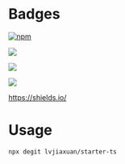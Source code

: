 # Badges

[![npm](https://img.shields.io/npm/v/@lvjiaxuan/eslint-config)](https://www.npmjs.com/package/@lvjiaxuan/eslint-config)

![](https://github.com/lvjiaxuan/vscode-eslint-disable/actions/workflows/ci.yml/badge.svg)

[![](https://img.shields.io/visual-studio-marketplace/v/lvjiaxuan.vscode-eslint-disable?color=%232ba1f1&logo=visual-studio-code&logoColor=%232ba1f1)](https://marketplace.visualstudio.com/items?itemName=lvjiaxuan.vscode-eslint-disable)

[![](https://img.shields.io/visual-studio-marketplace/azure-devops/installs/total/lvjiaxuan.vscode-eslint-disable?label=Installs)](https://marketplace.visualstudio.com/items?itemName=lvjiaxuan.vscode-eslint-disable)

https://shields.io/

# Usage

```sh
npx degit lvjiaxuan/starter-ts
```
